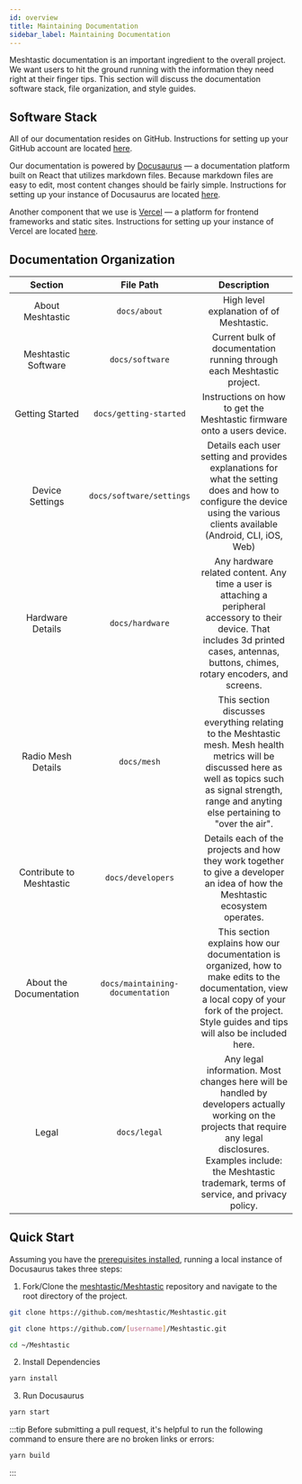 ```yaml
---
id: overview
title: Maintaining Documentation
sidebar_label: Maintaining Documentation
---
```


Meshtastic documentation is an important ingredient to the overall project. We want users to hit the ground running with the information they need right at their finger tips. This section will discuss the documentation software stack, file organization, and style guides.

## Software Stack

All of our documentation resides on GitHub. Instructions for setting up your GitHub account are located [here](github).

Our documentation is powered by [Docusaurus](https://docusaurus.io) — a documentation platform built on React that utilizes markdown files. Because markdown files are easy to edit, most content changes should be fairly simple. Instructions for setting up your instance of Docusaurus are located [here](docusaurus).

Another component that we use is [Vercel](https://vercel.com) — a platform for frontend frameworks and static sites. Instructions for setting up your instance of Vercel are located [here](vercel).

## Documentation Organization

|         Section          |            File Path             |                                                                                                          Description                                                                                                          |
| :----------------------: | :------------------------------: | :---------------------------------------------------------------------------------------------------------------------------------------------------------------------------------------------------------------------------: |
|     About Meshtastic     |           `docs/about`           |                                                                                           High level explanation of of Meshtastic.                                                                                            |
|   Meshtastic Software    |         `docs/software`          |                                                                            Current bulk of documentation running through each Meshtastic project.                                                                             |
|     Getting Started      |      `docs/getting-started`      |                                                                            Instructions on how to get the Meshtastic firmware onto a users device.                                                                            |
|     Device Settings      |     `docs/software/settings`     |                          Details each user setting and provides explanations for what the setting does and how to configure the device using the various clients available (Android, CLI, iOS, Web)                           |
|     Hardware Details     |         `docs/hardware`          |                  Any hardware related content. Any time a user is attaching a peripheral accessory to their device. That includes 3d printed cases, antennas, buttons, chimes, rotary encoders, and screens.                  |
|    Radio Mesh Details    |           `docs/mesh`            |         This section discusses everything relating to the Meshtastic mesh. Mesh health metrics will be discussed here as well as topics such as signal strength, range and anyting else pertaining to "over the air".         |
| Contribute to Meshtastic |        `docs/developers`         |                                                 Details each of the projects and how they work together to give a developer an idea of how the Meshtastic ecosystem operates.                                                 |
| About the Documentation  | `docs/maintaining-documentation` |              This section explains how our documentation is organized, how to make edits to the documentation, view a local copy of your fork of the project. Style guides and tips will also be included here.               |
|          Legal           |           `docs/legal`           | Any legal information. Most changes here will be handled by developers actually working on the projects that require any legal disclosures. Examples include: the Meshtastic trademark, terms of service, and privacy policy. |

## Quick Start

Assuming you have the [prerequisites installed](serve-docs-locally#prerequisites), running a local instance of Docusaurus takes three steps:

1. Fork/Clone the [meshtastic/Meshtastic](https://github.com/meshtastic/Meshtastic) repository and navigate to the root directory of the project.

```bash title="Clone the project"
git clone https://github.com/meshtastic/Meshtastic.git
```

```bash title="Clone fork of the project"
git clone https://github.com/[username]/Meshtastic.git
```

```bash title="Change Directory"
cd ~/Meshtastic
```

2. Install Dependencies

```bash title="Install dependencies using Yarn"
yarn install
```

3. Run Docusaurus

```bash title="Run node.js server"
yarn start
```

:::tip
Before submitting a pull request, it's helpful to run the following command to ensure there are no broken links or errors:

```bash title="Build Project"
yarn build
```

:::
